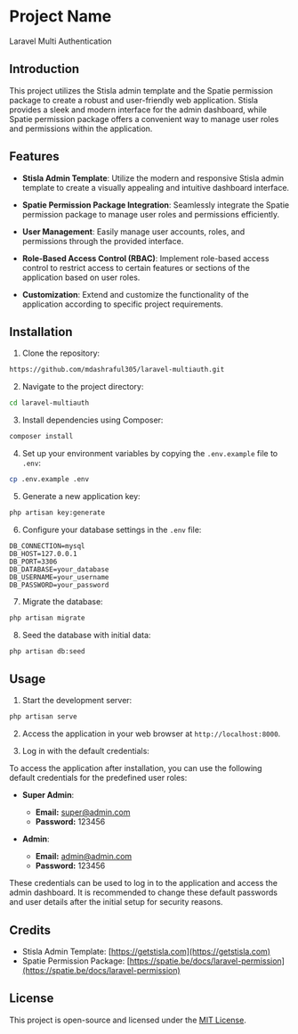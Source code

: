 # Project Name

Laravel Multi Authentication

## Introduction

This project utilizes the Stisla admin template and the Spatie permission package to create a robust and user-friendly web application. Stisla provides a sleek and modern interface for the admin dashboard, while Spatie permission package offers a convenient way to manage user roles and permissions within the application.

## Features

- **Stisla Admin Template**: Utilize the modern and responsive Stisla admin template to create a visually appealing and intuitive dashboard interface.

- **Spatie Permission Package Integration**: Seamlessly integrate the Spatie permission package to manage user roles and permissions efficiently.

- **User Management**: Easily manage user accounts, roles, and permissions through the provided interface.

- **Role-Based Access Control (RBAC)**: Implement role-based access control to restrict access to certain features or sections of the application based on user roles.

- **Customization**: Extend and customize the functionality of the application according to specific project requirements.

## Installation

1. Clone the repository:

```bash
https://github.com/mdashraful305/laravel-multiauth.git
```

2. Navigate to the project directory:

```bash
cd laravel-multiauth
```

3. Install dependencies using Composer:

```bash
composer install
```

4. Set up your environment variables by copying the `.env.example` file to `.env`:

```bash
cp .env.example .env
```

5. Generate a new application key:

```bash
php artisan key:generate
```

6. Configure your database settings in the `.env` file:

```
DB_CONNECTION=mysql
DB_HOST=127.0.0.1
DB_PORT=3306
DB_DATABASE=your_database
DB_USERNAME=your_username
DB_PASSWORD=your_password
```

7. Migrate the database:

```bash
php artisan migrate
```

8. Seed the database with initial data:

```bash
php artisan db:seed
```

## Usage

1. Start the development server:

```bash
php artisan serve
```

2. Access the application in your web browser at `http://localhost:8000`.

3. Log in with the default credentials:

To access the application after installation, you can use the following default credentials for the predefined user roles:

- **Super Admin**:
  - **Email:** super@admin.com
  - **Password:** 123456

- **Admin**:
  - **Email:** admin@admin.com
  - **Password:** 123456

These credentials can be used to log in to the application and access the admin dashboard. It is recommended to change these default passwords and user details after the initial setup for security reasons.

## Credits

- Stisla Admin Template: [https://getstisla.com](https://getstisla.com)
- Spatie Permission Package: [https://spatie.be/docs/laravel-permission](https://spatie.be/docs/laravel-permission)

## License

This project is open-source and licensed under the [MIT License](https://opensource.org/license/mit/).
